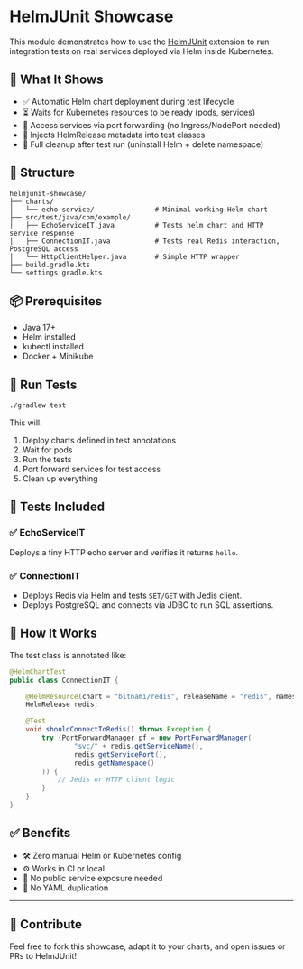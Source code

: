 # HelmJUnit Showcase

This module demonstrates how to use the [HelmJUnit](https://github.com/raushan606/helmjunit) extension to run 
integration tests on real services deployed via Helm inside Kubernetes.

## 🚀 What It Shows

- ✅ Automatic Helm chart deployment during test lifecycle
- ⏳ Waits for Kubernetes resources to be ready (pods, services)
- 🔌 Access services via port forwarding (no Ingress/NodePort needed)
- 💉 Injects HelmRelease metadata into test classes
- 🧼 Full cleanup after test run (uninstall Helm + delete namespace)

## 📁 Structure

```
helmjunit-showcase/
├── charts/
│   └── echo-service/               # Minimal working Helm chart
├── src/test/java/com/example/
│   ├── EchoServiceIT.java          # Tests helm chart and HTTP service response
│   ├── ConnectionIT.java           # Tests real Redis interaction, PostgreSQL access
│   └── HttpClientHelper.java       # Simple HTTP wrapper
├── build.gradle.kts
└── settings.gradle.kts
```

## 📦 Prerequisites

- Java 17+
- Helm installed
- kubectl installed
- Docker + Minikube

## 🧪 Run Tests

```bash
./gradlew test
```

This will:
1. Deploy charts defined in test annotations
2. Wait for pods
3. Run the tests
4. Port forward services for test access
5. Clean up everything

## 🧪 Tests Included

### ✅ EchoServiceIT
Deploys a tiny HTTP echo server and verifies it returns `hello`.

### ✅ ConnectionIT
- Deploys Redis via Helm and tests `SET/GET` with Jedis client.
- Deploys PostgreSQL and connects via JDBC to run SQL assertions.

## 🧠 How It Works

The test class is annotated like:

```java
@HelmChartTest
public class ConnectionIT {

    @HelmResource(chart = "bitnami/redis", releaseName = "redis", namespace = "connection-ns")
    HelmRelease redis;

    @Test
    void shouldConnectToRedis() throws Exception {
        try (PortForwardManager pf = new PortForwardManager(
                "svc/" + redis.getServiceName(),
                redis.getServicePort(),
                redis.getNamespace()
        )) {
            // Jedis or HTTP client logic
        }
    }
}
```

## ✅ Benefits

- 🛠 Zero manual Helm or Kubernetes config
- ⚙️ Works in CI or local
- 🔐 No public service exposure needed
- 🚫 No YAML duplication

[//]: # (## 💡 Tip)

[//]: # (To run against a real cloud cluster, disable local provisioning:)

[//]: # ()
[//]: # (```java)

[//]: # (@HelmChartTest&#40;localDevelopment = false&#41;)

[//]: # (```)

---

## 📣 Contribute
Feel free to fork this showcase, adapt it to your charts, and open issues or PRs to HelmJUnit!
